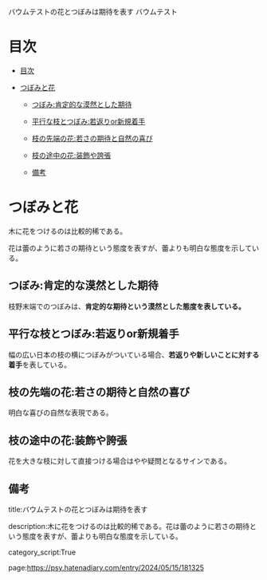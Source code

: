 バウムテストの花とつぼみは期待を表す
バウムテスト





# 目次



- [目次](#目次)

- [つぼみと花](#つぼみと花)

  - [つぼみ:肯定的な漠然とした期待](#つぼみ肯定的な漠然とした期待)

  - [平行な枝とつぼみ:若返りor新規着手](#平行な枝とつぼみ若返りor新規着手)

  - [枝の先端の花:若さの期待と自然の喜び](#枝の先端の花若さの期待と自然の喜び)

  - [枝の途中の花:装飾や誇張](#枝の途中の花装飾や誇張)

  - [備考](#備考)





# つぼみと花



木に花をつけるのは比較的稀である。



花は蕾のように若さの期待という態度を表すが、蕾よりも明白な態度を示している。



## つぼみ:肯定的な漠然とした期待



枝野末端でのつぼみは、**肯定的な期待という漠然とした態度を表している。**





## 平行な枝とつぼみ:若返りor新規着手



幅の広い日本の枝の横につぼみがついている場合、**若返りや新しいことに対する着手**を表している。





## 枝の先端の花:若さの期待と自然の喜び



明白な喜びの自然な表現である。







## 枝の途中の花:装飾や誇張



花を大きな枝に対して直接つける場合はやや疑問となるサインである。





## 備考



title:バウムテストの花とつぼみは期待を表す



description:木に花をつけるのは比較的稀である。花は蕾のように若さの期待という態度を表すが、蕾よりも明白な態度を示している。



category_script:True

page:https://psy.hatenadiary.com/entry/2024/05/15/181325
